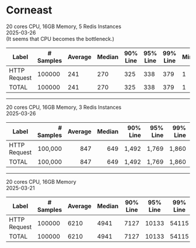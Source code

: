 # Corneast

20 cores CPU, 16GB Memory, 5 Redis Instances  
2025-03-26  
(It seems that CPU becomes the bottleneck.)  

| Label          | # Samples | Average | Median | 90% Line | 95% Line | 99% Line | Min | Max  | Error % | Throughput   | Received KB/sec | Sent KB/sec |
|----------------|-----------|---------|--------|----------|----------|----------|-----|------|---------|--------------|-----------------|-------------|
| HTTP Request   | 100000    | 241     | 270    | 325      | 338      | 379      | 1   | 1171 | 0.000%  | 3523.60817   | 712.29          | 726.06      |
| TOTAL          | 100000    | 241     | 270    | 325      | 338      | 379      | 1   | 1171 | 0.000%  | 3523.60817   | 712.29          | 726.06      |

---
20 cores CPU, 16GB Memory, 3 Redis Instances  
2025-03-26  

| Label         | # Samples | Average | Median | 90% Line | 95% Line | 99% Line | Min | Max | Error %   | Throughput  | Received KB/sec | Sent KB/sec |
|---------------|----------:|--------:|-------:|---------:|---------:|---------:|----:|----:|----------:|------------:|----------------:|------------:|
| HTTP Request  | 100,000   | 847     | 649    | 1,492    | 1,769    | 1,860    | 51  | 3,981 | 0.000%    | 3,037.85163 | 614.09          | 625.96      |
| TOTAL         | 100,000   | 847     | 649    | 1,492    | 1,769    | 1,860    | 51  | 3,981 | 0.000%    | 3,037.85163 | 614.09          | 625.96      |

---
20 cores CPU, 16GB Memory  
2025-03-21  

| Label         | # Samples | Average | Median | 90% Line | 95% Line | 99% Line | Min | Max   | Error % | Throughput   | Received KB/sec | Sent KB/sec |
|---------------|-----------|---------|--------|----------|----------|----------|-----|-------|---------|--------------|-----------------|-------------|
| HTTP Request  | 100000    | 6210    | 4941   | 7127     | 10133    | 54115    | 67  | 76329 | 0.065%  | 1039.93344   | 211.80          | 214.14      |
| TOTAL         | 100000    | 6210    | 4941   | 7127     | 10133    | 54115    | 67  | 76329 | 0.065%  | 1039.93344   | 211.80          | 214.14      |